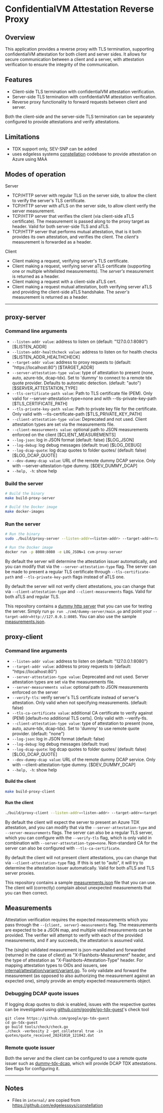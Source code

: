 # ConfidentialVM Attestation Reverse Proxy

## Overview

This application provides a reverse proxy with TLS termination, supporting confidentialVM attestation for both client and server sides. It allows for secure communication between a client and a server, with attestation verification to ensure the integrity of the communication.

## Features

- Client-side TLS termination with confidentialVM attestation verification.
- Server-side TLS termination with confidentialVM attestation verification.
- Reverse proxy functionality to forward requests between client and server.

Both the client-side and the server-side TLS termination can be separately configured to provide attestations and verify attestations.

## Limitations

- TDX support only, SEV-SNP can be added
- uses edgeless systems [constellation](https://github.com/edgelesssys/constellation) codebase to provide attestation on Azure using MAA

## Modes of operation

Server
- TCP/HTTP server with regular TLS on the server side, to allow the client to verify the server's TLS certificate.
- TCP/HTTP server with aTLS on the server side, to allow client verify the server measurement.
- TCP/HTTP server that verifies the client (via client-side aTLS certificate). The measurement is passed along to the proxy target as header. Valid for both server-side TLS and aTLS.
- TCP/HTTP server that performs mutual attestation, that is it both provides its own attestation, and verifies the client. The *client's* measurement is forwarded as a header.

Client
- Client making a request, verifying server's TLS certificate.
- Client making a request, verifying server aTLS certificate (supporting one or multiple whitelisted measurements). The *server's* measurement is returned as a header.
- Client making a request with a client-side aTLS cert.
- Client making a request mutual attestation, both verifying server aTLS and providing the client-side aTLS handshake. The *sever's* measurement is returned as a header.

---

## proxy-server

### Command line arguments

- `--listen-addr value`: address to listen on (default: "127.0.0.1:8080") [$LISTEN_ADDR]
- `--listen-addr-healthcheck value`: address to listen on for health checks [$LISTEN_ADDR_HEALTHCHECK]
- `--target-addr value`: address to proxy requests to (default: "https://localhost:80") [$TARGET_ADDR]
- `--server-attestation-type value`: type of attestation to present (none, auto, azure-tdx, dcap-tdx). Set to 'dummy' to connect to a remote tdx quote provider. Defaults to automatic detection. (default: "auto") [$SERVER_ATTESTATION_TYPE]
- `--tls-certificate-path value`: Path to TLS certificate file (PEM). Only valid for --server-attestation-type=none and with --tls-private-key-path [$TLS_CERTIFICATE_PATH]
- `--tls-private-key-path value`: Path to private key file for the certificate. Only valid with --tls-certificate-path [$TLS_PRIVATE_KEY_PATH]
- `--client-attestation-type value`: Deprecated and not used. Client attestation types are set via the measurements file.
- `--client-measurements value`: optional path to JSON measurements enforced on the client [$CLIENT_MEASUREMENTS]
- `--log-json`: log in JSON format (default: false) [$LOG_JSON]
- `--log-debug`: log debug messages (default: true) [$LOG_DEBUG]
- `--log-dcap-quote`: log dcap quotes to folder quotes/ (default: false) [$LOG_DCAP_QUOTE]
- `--dev-dummy-dcap value`: URL of the remote dummy DCAP service. Only with --server-attestation-type dummy. [$DEV_DUMMY_DCAP]
- `--help, -h`: show help


### Build the server

```bash
# Build the binary
make build-proxy-server

# Build the Docker image
make docker-images
```

### Run the server

```bash
# Run the binary
sudo ./build/proxy-server --listen-addr=<listen-addr> --target-addr=<target-addr> [--server-attestation-type=<server-attestation-type>] [--client-attestation-type=<client-attestation-type>] [--client-measurements=<client-measurements>]

# Run the Docker image
docker run -p 8080:8080 -e LOG_JSON=1 cvm-proxy-server
```

By default the server will determine the attestation issuer automatically, and you can modify that via the `--server-attestation-type` flag.
The server can be made to present a regular TLS certificate through `--tls-certificate-path` and `--tls-private-key-path` flags instead of aTLS one.

By default the server will not verify client attestations, you can change that via `--client-attestation-type` and `--client-measurements` flags. Valid for both aTLS and regular TLS.


This repository contains a [dummy http server](./cmd/dummy-server/main.go) that you can use for testing the server. Simply run `go run ./cmd/dummy-server/main.go` and point your `--target-addr=http://127.0.0.1:8085`. You can also use the sample [measurements.json](./measurements.json).


## proxy-client

### Command line arguments

- `--listen-addr value`: address to listen on (default: "127.0.0.1:8080")
- `--target-addr value`: address to proxy requests to (default: "https://localhost:80")
- `--server-attestation-type value`: Deprecated and not used. Server attestation types are set via the measurements file.
- `--server-measurements value`: optional path to JSON measurements enforced on the server
- `--verify-tls`: verify server's TLS certificate instead of server's attestation. Only valid when not specifying measurements. (default: false)
- `--tls-ca-certificate value`: additional CA certificate to verify against (PEM) [default=no additional TLS certs]. Only valid with --verify-tls.
- `--client-attestation-type value`: type of attestation to present (none, auto, azure-tdx, dcap-tdx). Set to 'dummy' to use remote quote provider. (default: "none")
- `--log-json`: log in JSON format (default: false)
- `--log-debug`: log debug messages (default: true)
- `--log-dcap-quote`: log dcap quotes to folder quotes/ (default: false) [$LOG_DCAP_QUOTE]
- `--dev-dummy-dcap value`: URL of the remote dummy DCAP service. Only with --client-attestation-type dummy. [$DEV_DUMMY_DCAP]
- `--help, -h`: show help


#### Build the client

```bash
make build-proxy-client
```

#### Run the client

```bash
./build/proxy-client --listen-addr=<listen-addr> --target-addr=<target-addr> [--server-measurements=<server-measurements-file>] [--server-attestation-type=<server-attestation-type>] [--client-attestation-type=<client-attestation-type>]
```

By default the client will expect the server to present an Azure TDX attestation, and you can modify that via the `--server-attestation-type` and `--server-measurements` flags.
The server can also be a regular TLS server, which you can configure with the `--verify-tls` flag, which is only valid in combination with `--server-attestation-type=none`. Non-standard CA for the server can also be configured with `--tls-ca-certificate`.

By default the client will not present client attestations, you can change that via `--client-attestation-type` flag. If this is set to "auto", it will try to determine the attestation issuer automatically. Valid for both aTLS and TLS server proxies.

This repository contains a sample [measurements.json](./measurements.json) file that you can use. The client will (correctly) complain about unexpected measurements that you can then correct.


## Measurements

Attestation verification requires the expected measurements which you pass through the `--{client, server}-measurements` flag.
The measurements are expected to be a JSON map, and multiple valid measurements can be provided. The verifier will attempt to verify with each of the provided measurements, and if any succeeds, the attestation is assumed valid.

The (single) validated measurement is json-marshalled and forwarded (returned in the case of client) as "X-Flashbots-Measurement" header, and the type of attestation as "X-Flashbots-Attestation-Type" header. For mapping attestation types to OIDs and issuers, see [internal/attestation/variant/variant.go](./internal/attestation/variant/variant.go).
To only validate and forward the measurement (as opposed to also authorizing the measurement against an expected one), simply provide an empty expected measurements object.

### Debugging DCAP quote issues

If logging dcap quotes to disk is enabled, issues with the respective quotes can be investigated using [github.com/google/go-tdx-guest](https://github.com/google/go-tdx-guest)'s check tool
```
git clone https://github.com/google/go-tdx-guest
cd go-tdx-guest
go build tools/check/check.go
./check -verbosity 2 -get_collateral true -in quotes/quote_received_20241010_121042.dat
```

### Remote quote issuer

Both the server and the client can be configured to use a remote quote issuer such as [dummy-tdx-dcap](https://github.com/Ruteri/dummy-tdx-dcap), which will provide DCAP TDX attestations. See flags for configuring it.

---

## Notes

- Files in `internal/` are copied from https://github.com/edgelesssys/constellation
